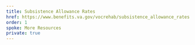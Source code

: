 ```yaml
---
title: Subsistence Allowance Rates
href: https://www.benefits.va.gov/vocrehab/subsistence_allowance_rates.asp
order: 1
spoke: More Resources
private: true
---
```

